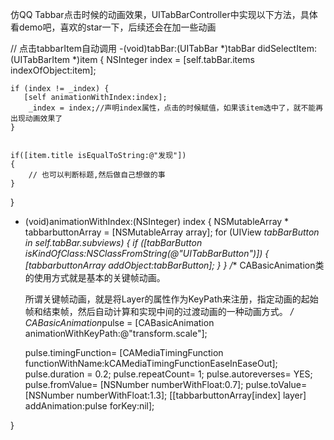 仿QQ Tabbar点击时候的动画效果，UITabBarController中实现以下方法，具体看demo吧，喜欢的star一下，后续还会在加一些动画

// 点击tabbarItem自动调用
-(void)tabBar:(UITabBar *)tabBar didSelectItem:(UITabBarItem *)item
{
    NSInteger index = [self.tabBar.items indexOfObject:item];
    
    if (index != _index) {
       [self animationWithIndex:index];
        _index = index;//声明index属性，点击的时候赋值，如果该item选中了，就不能再出现动画效果了
    }
   
    
    if([item.title isEqualToString:@"发现"])
    {
        // 也可以判断标题,然后做自己想做的事
    }
    
}

- (void)animationWithIndex:(NSInteger) index {
    NSMutableArray * tabbarbuttonArray = [NSMutableArray array];
    for (UIView *tabBarButton in self.tabBar.subviews) {
        if ([tabBarButton isKindOfClass:NSClassFromString(@"UITabBarButton")]) {
            [tabbarbuttonArray addObject:tabBarButton];
        }
    }
    /**
     CABasicAnimation类的使用方式就是基本的关键帧动画。
     
     所谓关键帧动画，就是将Layer的属性作为KeyPath来注册，指定动画的起始帧和结束帧，然后自动计算和实现中间的过渡动画的一种动画方式。
     */
    CABasicAnimation*pulse = [CABasicAnimation animationWithKeyPath:@"transform.scale"];
    
    pulse.timingFunction= [CAMediaTimingFunction functionWithName:kCAMediaTimingFunctionEaseInEaseOut];
    pulse.duration = 0.2;
    pulse.repeatCount= 1;
    pulse.autoreverses= YES;
    pulse.fromValue= [NSNumber numberWithFloat:0.7];
    pulse.toValue= [NSNumber numberWithFloat:1.3];
    [[tabbarbuttonArray[index] layer]
     addAnimation:pulse forKey:nil];
    
}
